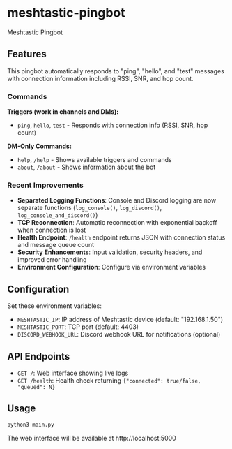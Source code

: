 # meshtastic-pingbot
Meshtastic Pingbot

## Features

This pingbot automatically responds to "ping", "hello", and "test" messages with connection information including RSSI, SNR, and hop count.

### Commands

**Triggers (work in channels and DMs):**
- `ping`, `hello`, `test` - Responds with connection info (RSSI, SNR, hop count)

**DM-Only Commands:**
- `help`, `/help` - Shows available triggers and commands
- `about`, `/about` - Shows information about the bot

### Recent Improvements

- **Separated Logging Functions**: Console and Discord logging are now separate functions (`log_console()`, `log_discord()`, `log_console_and_discord()`)
- **TCP Reconnection**: Automatic reconnection with exponential backoff when connection is lost
- **Health Endpoint**: `/health` endpoint returns JSON with connection status and message queue count
- **Security Enhancements**: Input validation, security headers, and improved error handling
- **Environment Configuration**: Configure via environment variables

## Configuration

Set these environment variables:

- `MESHTASTIC_IP`: IP address of Meshtastic device (default: "192.168.1.50")
- `MESHTASTIC_PORT`: TCP port (default: 4403) 
- `DISCORD_WEBHOOK_URL`: Discord webhook URL for notifications (optional)

## API Endpoints

- `GET /`: Web interface showing live logs
- `GET /health`: Health check returning `{"connected": true/false, "queued": N}`

## Usage

```bash
python3 main.py
```

The web interface will be available at http://localhost:5000
